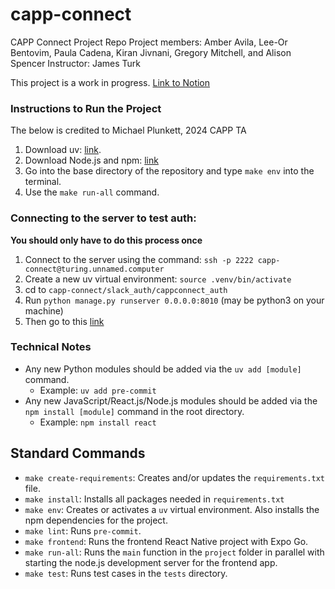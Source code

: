 # capp-connect
CAPP Connect Project Repo
Project members: Amber Avila, Lee-Or Bentovim, Paula Cadena, Kiran Jivnani, Gregory Mitchell, and Alison Spencer
Instructor: James Turk

This project is a work in progress. [Link to Notion](https://www.notion.so/Projects-Tasks-1d50e856f08380bdb819cc3870547466)

### Instructions to Run the Project

The below is credited to Michael Plunkett, 2024 CAPP TA

1. Download uv: [link](https://docs.astral.sh/uv/).
2. Download Node.js and npm: [link](https://docs.npmjs.com/downloading-and-installing-node-js-and-npm)
3. Go into the base directory of the repository and type `make env` into the terminal.
4. Use the `make run-all` command.

### Connecting to the server to test auth:
 **You should only have to do this process once**
1. Connect to the server using the command: `ssh -p 2222 capp-connect@turing.unnamed.computer`
2. Create a new uv virtual environment: `source .venv/bin/activate`
3. cd to `capp-connect/slack_auth/cappconnect_auth`
4. Run `python manage.py runserver 0.0.0.0:8010` (may be python3 on your machine)
5. Then go to this [link](https://capp-connect.unnamed.computer/auth/login/slack/)


### Technical Notes
- Any new Python modules should be added via the `uv add [module]` command.
  - Example: `uv add pre-commit`
- Any new JavaScript/React.js/Node.js modules should be added via the `npm install [module]` command in the root directory.
  - Example: `npm install react`

## Standard Commands
- `make create-requirements`: Creates and/or updates the `requirements.txt` file.
- `make install`: Installs all packages needed in `requirements.txt`
- `make env`: Creates or activates a `uv` virtual environment. Also installs the npm dependencies for the project.
- `make lint`: Runs `pre-commit`.
- `make frontend`: Runs the frontend React Native project with Expo Go.
- `make run-all`: Runs the `main` function in the `project` folder in parallel with starting the node.js development server for the frontend app.
- `make test`: Runs test cases in the `tests` directory.
